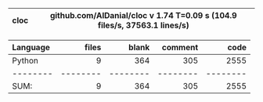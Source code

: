 cloc|github.com/AlDanial/cloc v 1.74  T=0.09 s (104.9 files/s, 37563.1 lines/s)
--- | ---

Language|files|blank|comment|code
:-------|-------:|-------:|-------:|-------:
Python|9|364|305|2555
--------|--------|--------|--------|--------
SUM:|9|364|305|2555
